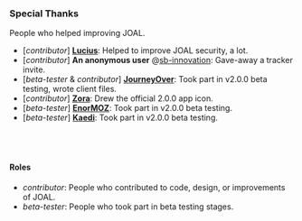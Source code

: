 ### Special Thanks
People who helped improving JOAL.

- [*contributor*] [**Lucius**](https://www.sb-innovation.de/members/47799-lucius): Helped to improve JOAL security, a lot.
- [*contributor*] **An anonymous user** @[sb-innovation](**http://www.sb-innovation.de**): Gave-away a tracker invite.
- [*beta-tester* & *contributor*] [**JourneyOver**](https://github.com/JourneyOver): Took part in v2.0.0 beta testing, wrote client files.
- [*contributor*] [**Zora**](https://www.sb-innovation.de/members/50744-zora): Drew the official 2.0.0 app icon.
- [*beta-tester*] [**EnorMOZ**](https://github.com/EnorMOZ): Took part in v2.0.0 beta testing.
- [*beta-tester*] [**Kaedi**](https://www.linkedin.com/in/rapha%C3%ABl-jacquet-63356a134/): Took part in v2.0.0 beta testing.
<br/><br/><br/><br/>
#### Roles
- *contributor*: People who contributed to code, design, or improvements of JOAL.
- *beta-tester*: People who took part in beta testing stages.
